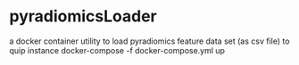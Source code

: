 # pyradiomicsLoader
a docker container utility to load pyradiomics feature data set (as csv file) to quip instance
docker-compose -f docker-compose.yml up
